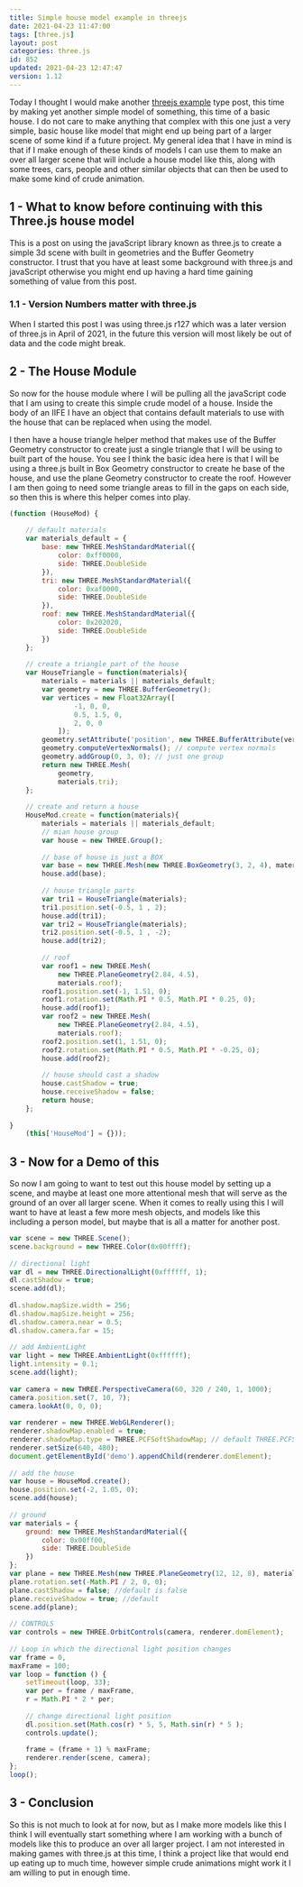 ```yaml
---
title: Simple house model example in threejs
date: 2021-04-23 11:47:00
tags: [three.js]
layout: post
categories: three.js
id: 852
updated: 2021-04-23 12:47:47
version: 1.12
---
```


Today I thought I would make another [threejs example](/2021/02/19/threejs-examples/) type post, this time by making yet another simple model of something, this time of a basic house. I do not care to make anything that complex with this one just a very simple, basic house like model that might end up being part of a larger scene of some kind if a future project. My general idea that I have in mind is that if I make enough of these kinds of models I can use them to make an over all larger scene that will include a house model like this, along with some trees, cars, people and other similar objects that can then be used to make some kind of crude animation.

<!-- more -->

## 1 - What to know before continuing with this Three.js house model

This is a post on using the javaScript library known as three.js to create a simple 3d scene with built in geometries and the Buffer Geometry constructor. I trust that you have at least some background with three.js and javaScript otherwise you might end up having a hard time gaining something of value from this post.

### 1.1 - Version Numbers matter with three.js

When I started this post I was using three.js r127 which was a later version of three.js in April of 2021, in the future this version will most likely be out of data and the code might break.

## 2 - The House Module

So now for the house module where I will be pulling all the javaScript code that I am using to create this simple crude model of a house. Inside the body of an IIFE I have an object that contains default materials to use with the house that can be replaced when using the model.

I then have a house triangle helper method that makes use of the Buffer Geometry constructor to create just a single triangle that I will be using to built part of the house. You see I think the basic idea here is that I will be using a three.js built in Box Geometry constructor to create he base of the house, and use the plane Geometry constructor to create the roof. However I am then going to need some triangle areas to fill in the gaps on each side, so then this is where this helper comes into play.

```js
(function (HouseMod) {
 
    // default materials
    var materials_default = {
        base: new THREE.MeshStandardMaterial({
            color: 0xff0000,
            side: THREE.DoubleSide
        }),
        tri: new THREE.MeshStandardMaterial({
            color: 0xaf0000,
            side: THREE.DoubleSide
        }),
        roof: new THREE.MeshStandardMaterial({
            color: 0x202020,
            side: THREE.DoubleSide
        })
    };
 
    // create a triangle part of the house
    var HouseTriangle = function(materials){
        materials = materials || materials_default;
        var geometry = new THREE.BufferGeometry();
        var vertices = new Float32Array([
                -1, 0, 0,
                0.5, 1.5, 0,
                2, 0, 0
            ]);
        geometry.setAttribute('position', new THREE.BufferAttribute(vertices, 3));
        geometry.computeVertexNormals(); // compute vertex normals
        geometry.addGroup(0, 3, 0); // just one group
        return new THREE.Mesh(
            geometry, 
            materials.tri);
    };
 
    // create and return a house
    HouseMod.create = function(materials){
        materials = materials || materials_default;
        // mian house group
        var house = new THREE.Group();
 
        // base of house is just a BOX
        var base = new THREE.Mesh(new THREE.BoxGeometry(3, 2, 4), materials.base);
        house.add(base);
 
        // house triangle parts
        var tri1 = HouseTriangle(materials);
        tri1.position.set(-0.5, 1 , 2);
        house.add(tri1);
        var tri2 = HouseTriangle(materials);
        tri2.position.set(-0.5, 1 , -2);
        house.add(tri2);
 
        // roof
        var roof1 = new THREE.Mesh(
            new THREE.PlaneGeometry(2.84, 4.5), 
            materials.roof);
        roof1.position.set(-1, 1.51, 0);
        roof1.rotation.set(Math.PI * 0.5, Math.PI * 0.25, 0);
        house.add(roof1);
        var roof2 = new THREE.Mesh(
            new THREE.PlaneGeometry(2.84, 4.5), 
            materials.roof);
        roof2.position.set(1, 1.51, 0);
        roof2.rotation.set(Math.PI * 0.5, Math.PI * -0.25, 0);
        house.add(roof2);
 
        // house should cast a shadow
        house.castShadow = true;
        house.receiveShadow = false;
        return house;
    };
 
}
    (this['HouseMod'] = {}));
```

## 3 - Now for a Demo of this

So now I am going to want to test out this house model by setting up a scene, and maybe at least one more attentional mesh that will serve as the ground of an over all larger scene. When it comes to really using this I will want to have at least a few more mesh objects, and models like this including a person model, but maybe that is all a matter for another post.

```js
var scene = new THREE.Scene();
scene.background = new THREE.Color(0x00ffff);
 
// directional light
var dl = new THREE.DirectionalLight(0xffffff, 1);
dl.castShadow = true;
scene.add(dl);
 
dl.shadow.mapSize.width = 256;
dl.shadow.mapSize.height = 256;
dl.shadow.camera.near = 0.5;
dl.shadow.camera.far = 15;
 
// add AmbientLight
var light = new THREE.AmbientLight(0xffffff);
light.intensity = 0.1;
scene.add(light);
 
var camera = new THREE.PerspectiveCamera(60, 320 / 240, 1, 1000);
camera.position.set(7, 10, 7);
camera.lookAt(0, 0, 0);
 
var renderer = new THREE.WebGLRenderer();
renderer.shadowMap.enabled = true;
renderer.shadowMap.type = THREE.PCFSoftShadowMap; // default THREE.PCFShadowMap
renderer.setSize(640, 480);
document.getElementById('demo').appendChild(renderer.domElement);
 
// add the house
var house = HouseMod.create();
house.position.set(-2, 1.05, 0);
scene.add(house);
 
// ground
var materials = {
    ground: new THREE.MeshStandardMaterial({
        color: 0x00ff00,
        side: THREE.DoubleSide
    })
};
var plane = new THREE.Mesh(new THREE.PlaneGeometry(12, 12, 8), materials.ground);
plane.rotation.set(-Math.PI / 2, 0, 0);
plane.castShadow = false; //default is false
plane.receiveShadow = true; //default
scene.add(plane);
 
// CONTROLS
var controls = new THREE.OrbitControls(camera, renderer.domElement);
 
// Loop in which the directional light position changes
var frame = 0,
maxFrame = 100;
var loop = function () {
    setTimeout(loop, 33);
    var per = frame / maxFrame,
    r = Math.PI * 2 * per;
 
    // change directional light position
    dl.position.set(Math.cos(r) * 5, 5, Math.sin(r) * 5 );
    controls.update();
 
    frame = (frame + 1) % maxFrame;
    renderer.render(scene, camera);
};
loop();
```

## 3 - Conclusion

So this is not much to look at for now, but as I make more models like this I think I will eventually start something where I am working with a bunch of models like this to produce an over all larger project. I am not interested in making games with three.js at this time, I think a project like that would end up eating up to much time, however simple crude animations might work it I am willing to put in enough time.

